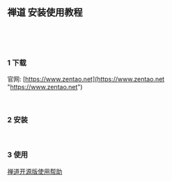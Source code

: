 ## 禅道 安装使用教程  

​    

​    

### 1 下载  

官网: [https://www.zentao.net](https://www.zentao.net "https://www.zentao.net")  

​        

### 2 安装  



​    

### 3 使用  

[禅道开源版使用帮助](https://www.zentao.net/book/zentaopmshelp/40.html "https://www.zentao.net/book/zentaopmshelp/40.html")  





